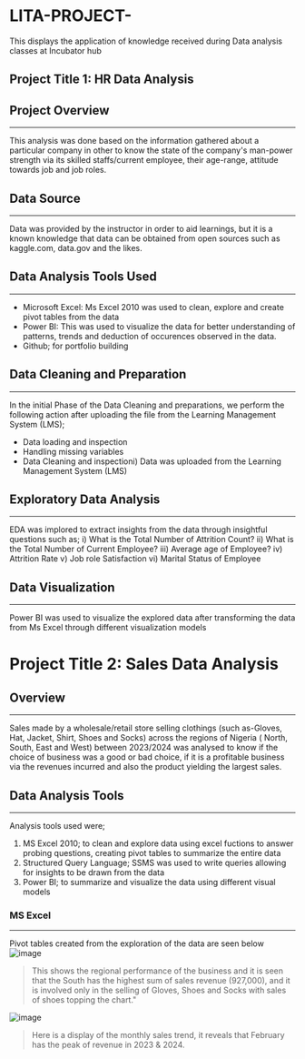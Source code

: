 # LITA-PROJECT-
This displays the application of knowledge received during Data analysis classes at Incubator hub
## Project Title 1: HR Data Analysis

## Project Overview
------------------
This analysis was done based on the information gathered about a particular company in other to know the state of the company's man-power strength via its skilled staffs/current employee, their age-range, attitude towards job and job roles. 
## Data Source
---------------
Data was provided by the instructor in order to aid learnings, but it is a known knowledge that data can be obtained from open sources such as kaggle.com, data.gov and the likes.

## Data Analysis Tools Used
----------------------
- Microsoft Excel: Ms Excel 2010 was used to clean, explore and create pivot tables from the data
- Power BI: This was used to visualize the data for better understanding of patterns, trends and deduction of occurences observed in the data.
- Github; for portfolio building

## Data Cleaning and Preparation
---------------------
In the initial Phase of the Data Cleaning and preparations, we perform the following action after uploading the file from the Learning Management System (LMS);
- Data loading and inspection
- Handling missing variables
- Data Cleaning and inspectioni) Data was uploaded from the Learning Management System (LMS)
 

## Exploratory Data Analysis
-----------------------
EDA was implored to extract insights from the data through insightful questions such as;
i) What is the Total Number of Attrition Count?
ii) What is the Total Number of Current Employee?
iii) Average age of Employee?
iv) Attrition Rate
v) Job role Satisfaction
vi) Marital Status of Employee

## Data Visualization
--------------------
Power BI was used to visualize the explored data after transforming the data from Ms Excel through different visualization models



# Project Title 2: Sales Data Analysis

## Overview
-----------
Sales made by a wholesale/retail store selling clothings (such as-Gloves, Hat, Jacket, Shirt, Shoes and Socks) across the regions of Nigeria ( North, South, East and West) between 2023/2024 was analysed to know if the choice of business was a good or bad choice, if it is a profitable business via the revenues incurred and also the product yielding the largest sales.

## Data Analysis Tools
--------------
Analysis tools used were; 
1. MS Excel 2010; to clean and explore data using excel fuctions to answer probing questions, creating pivot tables to summarize the entire data
2. Structured Query Language; SSMS was used to write queries allowing for insights to be drawn from the data
3. Power BI; to summarize and visualize the data using different visual models

### MS Excel
------------
Pivot tables created from the exploration of the data are seen below
![image](https://github.com/user-attachments/assets/cf914dff-37c6-404c-be54-8338ffa5ca29)
> This shows the regional performance of the business and it is seen that the South has the highest sum of sales revenue (927,000), and it is involved only in the selling of Gloves, Shoes and Socks with sales of shoes topping the chart."

![image](https://github.com/user-attachments/assets/2200a507-e938-491c-86a8-1e5f9286db88)
> Here is a display of the monthly sales trend, it reveals that February has the peak of revenue in 2023 & 2024.




